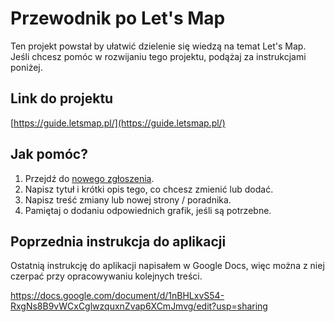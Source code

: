 # Przewodnik po Let's Map

Ten projekt powstał by ułatwić dzielenie się wiedzą na temat Let's Map. Jeśli chcesz pomóc w rozwijaniu tego projektu, podążaj za instrukcjami poniżej.

## Link do projektu

[https://guide.letsmap.pl/](https://guide.letsmap.pl/)

## Jak pomóc?

1. Przejdź do [nowego zgłoszenia](https://github.com/dbetka/harcmap-guide/issues/new/choose).
2. Napisz tytuł i krótki opis tego, co chcesz zmienić lub dodać.
3. Napisz treść zmiany lub nowej strony / poradnika.
4. Pamiętaj o dodaniu odpowiednich grafik, jeśli są potrzebne.

## Poprzednia instrukcja do aplikacji

Ostatnią instrukcję do aplikacji napisałem w Google Docs, więc można z niej czerpać przy opracowywaniu kolejnych treści.

https://docs.google.com/document/d/1nBHLxvS54-RxgNs8B9vWCxCglwzquxnZvap6XCmJmvg/edit?usp=sharing

